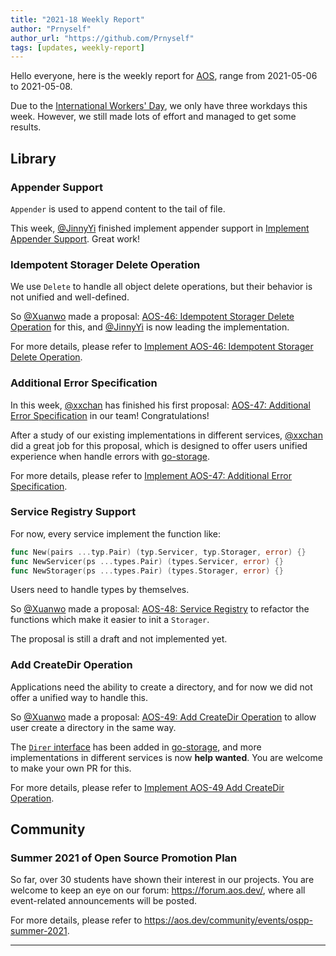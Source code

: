 ```yaml
---
title: "2021-18 Weekly Report"
author: "Prnyself"
author_url: "https://github.com/Prnyself"
tags: [updates, weekly-report]
---
```


Hello everyone, here is the weekly report for [AOS](https://aos.dev), range from 2021-05-06 to 2021-05-08.

Due to the [International Workers' Day](https://en.wikipedia.org/wiki/International_Workers%27_Day), we only have three
workdays this week. However, we still made lots of effort and managed to get some results.

## Library

### Appender Support

`Appender` is used to append content to the tail of file.

This week, [@JinnyYi] finished implement appender support
in [Implement Appender Support](https://github.com/aos-dev/go-storage/issues/529). Great work!

### Idempotent Storager Delete Operation

We use `Delete` to handle all object delete operations, but their behavior is not unified and well-defined.

So [@Xuanwo] made a
proposal: [AOS-46: Idempotent Storager Delete Operation](https://github.com/aos-dev/specs/blob/master/rfcs/46-idempotent-delete.md)
for this, and [@JinnyYi] is now leading the implementation.

For more details, please refer
to [Implement AOS-46: Idempotent Storager Delete Operation](https://github.com/aos-dev/go-storage/issues/554).

### Additional Error Specification

In this week, [@xxchan] has finished his first
proposal: [AOS-47: Additional Error Specification](https://github.com/aos-dev/specs/blob/master/rfcs/47-additional-error-specification.md)
in our team! Congratulations!

After a study of our existing implementations in different services, [@xxchan] did a great job for this proposal, which
is designed to offer users unified experience when handle errors with [go-storage].

For more details, please refer
to [Implement AOS-47: Additional Error Specification](https://github.com/aos-dev/go-storage/issues/558).

### Service Registry Support

For now, every service implement the function like:

```go
func New(pairs ...typ.Pair) (typ.Servicer, typ.Storager, error) {}
func NewServicer(ps ...types.Pair) (types.Servicer, error) {}
func NewStorager(ps ...types.Pair) (types.Storager, error) {}
```

Users need to handle types by themselves.

So [@Xuanwo] made a
proposal: [AOS-48: Service Registry](https://github.com/aos-dev/specs/blob/master/rfcs/48-service-registry.md)
to refactor the functions which make it easier to init a `Storager`.

The proposal is still a draft and not implemented yet.

### Add CreateDir Operation

Applications need the ability to create a directory, and for now we did not offer a unified way to handle this.

So [@Xuanwo] made a
proposal: [AOS-49: Add CreateDir Operation](https://github.com/aos-dev/specs/blob/master/rfcs/49-add-create-dir-operation.md)
to allow user create a directory in the same way.

The [`Direr` interface](https://github.com/aos-dev/go-storage/blob/master/types/operation.generated.go#L166) has been
added in [go-storage], and more implementations in different services is now **help wanted**. You are welcome to make
your own PR for this.

For more details, please refer
to [Implement AOS-49 Add CreateDir Operation](https://github.com/aos-dev/go-storage/issues/560).

## Community

### Summer 2021 of Open Source Promotion Plan

So far, over 30 students have shown their interest in our projects. You are welcome to keep an eye on our
forum: <https://forum.aos.dev/>, where all event-related announcements will be posted.

For more details, please refer to <https://aos.dev/community/events/ospp-summer-2021>.

---

[go-storage]: https://github.com/aos-dev/go-storage

[go-integration-test]: https://github.com/aos-dev/go-integration-test

[@JinnyYi]: https://github.com/JinnyYi

[@Xuanwo]: https://github.com/Xuanwo

[@xxchan]: https://github.com/xxchan